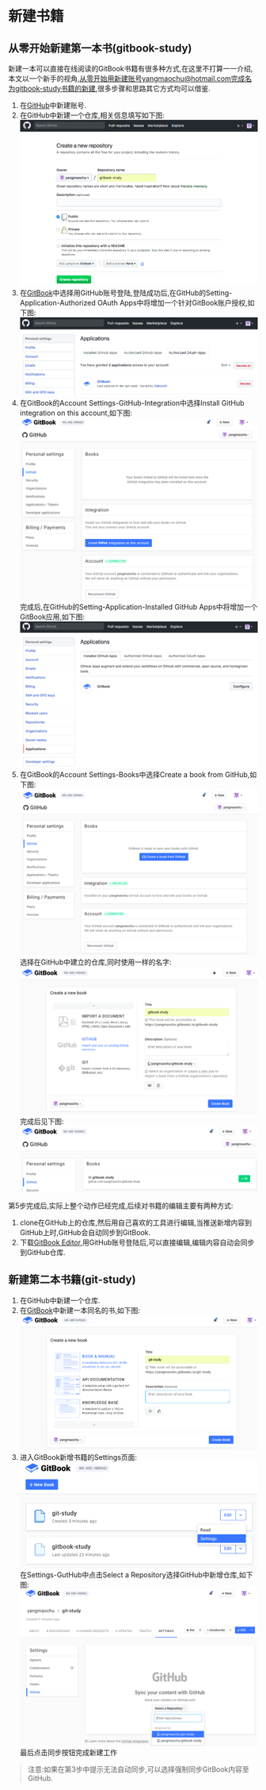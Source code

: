 # 新建书籍

## 从零开始新建第一本书(gitbook-study)

新建一本可以直接在线阅读的GitBook书籍有很多种方式,在这里不打算一一介绍,本文以一个新手的视角,从零开始用新建账号yangmaochu@hotmail.com完成名为gitbook-study书籍的新建,很多步骤和思路其它方式均可以借鉴.

1. 在[GitHub](https://github.com/login)中新建账号.
2. 在GitHub中新建一个仓库,相关信息填写如下图:
![](img/CreateRepository.png)
3. 在[GitBook](https://www.gitbook.com/)中选择用GitHub账号登陆,登陆成功后,在GitHub的Setting-Application-Authorized OAuth Apps中将增加一个针对GitBook账户授权,如下图:
![](img/GitHubAuth.png)
4. 在GitBook的Account Settings-GitHub-Integration中选择Install GitHub integration on this account,如下图:
![](img/InstallGitBookApp.png)
完成后,在GitHub的Setting-Application-Installed GitHub Apps中将增加一个GitBook应用,如下图:
![](img/GitHubApp.png)
5. 在GitBook的Account Settings-Books中选择Create a book from GitHub,如下图:
![](img/CreateABookFromGitHub1.png)
选择在GitHub中建立的仓库,同时使用一样的名字:
![](img/CreateABookFromGitHub2.png)
完成后见下图:
![](img/CreateABookFromGitHub3.png)

第5步完成后,实际上整个动作已经完成,后续对书籍的编辑主要有两种方式:

1. clone在GitHub上的仓库,然后用自己喜欢的工具进行编辑,当推送新增内容到GitHub上时,GitHub会自动同步到GitBook.
2. 下载[GitBook Editor](https://www.gitbook.com/editor),用GitHub账号登陆后,可以直接编辑,编辑内容自动会同步到GitHub仓库.

## 新建第二本书籍(git-study)

1. 在GitHub中新建一个仓库.
2. 在[GitBook](https://www.gitbook.com/new)中新建一本同名的书,如下图:
![](img/CreateGitBook.png)
3. 进入GitBook新增书籍的Settings页面:
![](img/BookSetting.png)
在Settings-GutHub中点击Select a Repository选择GitHub中新增仓库,如下图:
![](img/BookSettingGitHub.png)
最后点击同步按钮完成新建工作

>注意:如果在第3步中提示无法自动同步,可以选择强制同步GitBook内容至GitHub.

